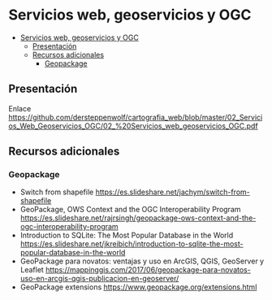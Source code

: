 # Servicios web, geoservicios y OGC

- [Servicios web, geoservicios y OGC](#servicios-web-geoservicios-y-ogc)
  - [Presentación](#presentaci%C3%B3n)
  - [Recursos adicionales](#recursos-adicionales)
    - [Geopackage](#geopackage)

## Presentación

Enlace https://github.com/dersteppenwolf/cartografia_web/blob/master/02_Servicios_Web_Geoservicios_OGC/02_%20Servicios_web_geoservicios_OGC.pdf

## Recursos adicionales

### Geopackage

- Switch from shapefile https://es.slideshare.net/jachym/switch-from-shapefile
- GeoPackage, OWS Context and the OGC Interoperability Program https://es.slideshare.net/rajrsingh/geopackage-ows-context-and-the-ogc-interoperability-program
- Introduction to SQLite: The Most Popular Database in the World https://es.slideshare.net/jkreibich/introduction-to-sqlite-the-most-popular-database-in-the-world
- GeoPackage para novatos: ventajas y uso en ArcGIS, QGIS, GeoServer y Leaflet https://mappinggis.com/2017/06/geopackage-para-novatos-uso-en-arcgis-qgis-publicacion-en-geoserver/
- GeoPackage extensions https://www.geopackage.org/extensions.html


